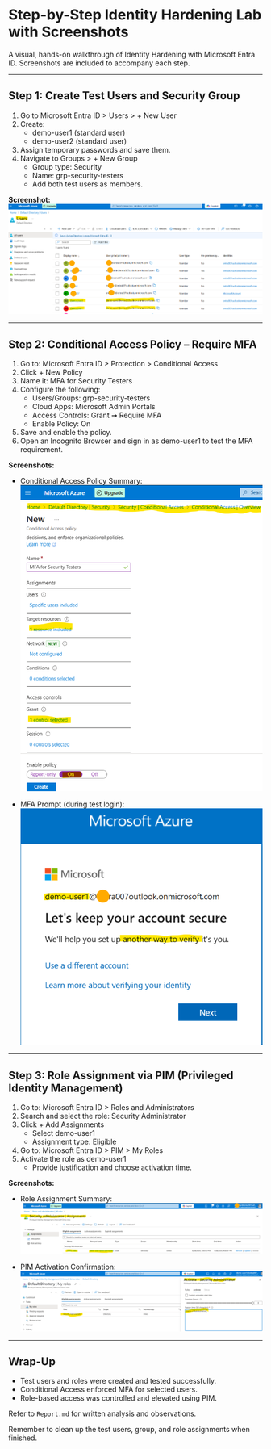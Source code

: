 # Step-by-Step Identity Hardening Lab with Screenshots

A visual, hands-on walkthrough of Identity Hardening with Microsoft Entra ID. Screenshots are included to accompany each step.

---

## Step 1: Create Test Users and Security Group

1. Go to Microsoft Entra ID > Users > + New User
2. Create:
   - demo-user1 (standard user)
   - demo-user2 (standard user)
3. Assign temporary passwords and save them.
4. Navigate to Groups > + New Group
   - Group type: Security
   - Name: grp-security-testers
   - Add both test users as members.

**Screenshot:**  
![Users and Group Created](./Screenshots/Step1-users-created.png)

---

## Step 2: Conditional Access Policy – Require MFA

1. Go to: Microsoft Entra ID > Protection > Conditional Access
2. Click + New Policy
3. Name it: MFA for Security Testers
4. Configure the following:
   - Users/Groups: grp-security-testers
   - Cloud Apps: Microsoft Admin Portals
   - Access Controls: Grant ➞ Require MFA
   - Enable Policy: On
5. Save and enable the policy.
6. Open an Incognito Browser and sign in as demo-user1 to test the MFA requirement.

**Screenshots:**  
- Conditional Access Policy Summary:  
  ![CA Policy Summary](./Screenshots/Step2-ca-policy-summary.png)

- MFA Prompt (during test login):  
  ![MFA Prompt](./Screenshots/Step2-mfa-prompt.png)

---

## Step 3: Role Assignment via PIM (Privileged Identity Management)

1. Go to: Microsoft Entra ID > Roles and Administrators
2. Search and select the role: Security Administrator
3. Click + Add Assignments
   - Select demo-user1
   - Assignment type: Eligible
4. Go to: Microsoft Entra ID > PIM > My Roles
5. Activate the role as demo-user1
   - Provide justification and choose activation time.

**Screenshots:**  
- Role Assignment Summary:  
  ![PIM Role Assignment](./Screenshots/Step4-role-assignment.png)

- PIM Activation Confirmation:  
  ![PIM Activation](./Screenshots/Step4-pim-activation.png)

---

## Wrap-Up

- Test users and roles were created and tested successfully.
- Conditional Access enforced MFA for selected users.
- Role-based access was controlled and elevated using PIM.

Refer to `Report.md` for written analysis and observations.

Remember to clean up the test users, group, and role assignments when finished.

